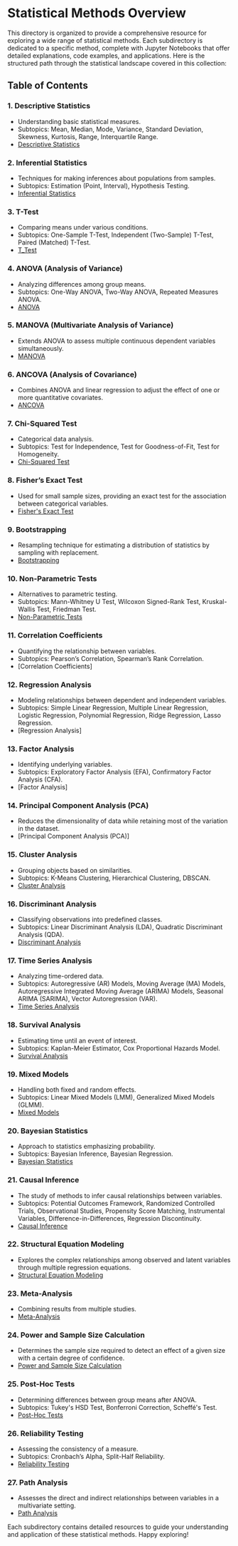 # Statistical Methods Overview

This directory is organized to provide a comprehensive resource for exploring a wide range of statistical methods. Each subdirectory is dedicated to a specific method, complete with Jupyter Notebooks that offer detailed explanations, code examples, and applications. Here is the structured path through the statistical landscape covered in this collection:

## Table of Contents

### 1. **Descriptive Statistics**
   - Understanding basic statistical measures.
   - Subtopics: Mean, Median, Mode, Variance, Standard Deviation, Skewness, Kurtosis, Range, Interquartile Range.
   - [Descriptive Statistics](./descriptive_statistics/descriptive_statistics.ipynb)

### 2. **Inferential Statistics**
   - Techniques for making inferences about populations from samples.
   - Subtopics: Estimation (Point, Interval), Hypothesis Testing.
   - [Inferential Statistics](./inferential_statistics/inferential_statistics.ipynb)

### 3. **T-Test**
   - Comparing means under various conditions.
   - Subtopics: One-Sample T-Test, Independent (Two-Sample) T-Test, Paired (Matched) T-Test.
   - [T_Test](./t_test/t_test.ipynb)

### 4. **ANOVA (Analysis of Variance)**
   - Analyzing differences among group means.
   - Subtopics: One-Way ANOVA, Two-Way ANOVA, Repeated Measures ANOVA.
   - [ANOVA](./anova_analysis_of_variance/anova_analysis_of_variance.ipynb)

### 5. **MANOVA (Multivariate Analysis of Variance)**
   - Extends ANOVA to assess multiple continuous dependent variables simultaneously.
   - [MANOVA](./manova_multivariate_analysis_of_variance/manova_multivariate_analysis_of_variance.ipynb)

### 6. **ANCOVA (Analysis of Covariance)**
   - Combines ANOVA and linear regression to adjust the effect of one or more quantitative covariates.
   - [ANCOVA](./ancova_analysis_of_covariance/ancova_analysis_of_covariance.ipynb)

### 7. **Chi-Squared Test**
   - Categorical data analysis.
   - Subtopics: Test for Independence, Test for Goodness-of-Fit, Test for Homogeneity.
   - [Chi-Squared Test](./chi_squared_test/chi_squared_test.ipynb)

### 8. **Fisher’s Exact Test**
   - Used for small sample sizes, providing an exact test for the association between categorical variables.
   - [Fisher's Exact Test](./fishers_exact_test/fishers_exact_test.ipynb)

### 9. **Bootstrapping**
   - Resampling technique for estimating a distribution of statistics by sampling with replacement.
   - [Bootstrapping](./bootstrapping/bootstrapping.ipynb)

### 10. **Non-Parametric Tests**
   - Alternatives to parametric testing.
   - Subtopics: Mann-Whitney U Test, Wilcoxon Signed-Rank Test, Kruskal-Wallis Test, Friedman Test.
   - [Non-Parametric Tests](./non_parametric_tests/non_parametric_tests.ipynb)

### 11. **Correlation Coefficients**
   - Quantifying the relationship between variables.
   - Subtopics: Pearson’s Correlation, Spearman’s Rank Correlation.
   - [Correlation Coefficients]

### 12. **Regression Analysis**
   - Modeling relationships between dependent and independent variables.
   - Subtopics: Simple Linear Regression, Multiple Linear Regression, Logistic Regression, Polynomial Regression, Ridge Regression, Lasso Regression.
   - [Regression Analysis]

### 13. **Factor Analysis**
   - Identifying underlying variables.
   - Subtopics: Exploratory Factor Analysis (EFA), Confirmatory Factor Analysis (CFA).
   - [Factor Analysis]

### 14. **Principal Component Analysis (PCA)**
   - Reduces the dimensionality of data while retaining most of the variation in the dataset.
   - [Principal Component Analysis (PCA)]

### 15. **Cluster Analysis**
   - Grouping objects based on similarities.
   - Subtopics: K-Means Clustering, Hierarchical Clustering, DBSCAN.
   - [Cluster Analysis]()

### 16. **Discriminant Analysis**
   - Classifying observations into predefined classes.
   - Subtopics: Linear Discriminant Analysis (LDA), Quadratic Discriminant Analysis (QDA).
   - [Discriminant Analysis]()

### 17. **Time Series Analysis**
   - Analyzing time-ordered data.
   - Subtopics: Autoregressive (AR) Models, Moving Average (MA) Models, Autoregressive Integrated Moving Average (ARIMA) Models, Seasonal ARIMA (SARIMA), Vector Autoregression (VAR).
   - [Time Series Analysis]()

### 18. **Survival Analysis**
   - Estimating time until an event of interest.
   - Subtopics: Kaplan-Meier Estimator, Cox Proportional Hazards Model.
   - [Survival Analysis]()

### 19. **Mixed Models**
   - Handling both fixed and random effects.
   - Subtopics: Linear Mixed Models (LMM), Generalized Mixed Models (GLMM).
   - [Mixed Models]()

### 20. **Bayesian Statistics**
   - Approach to statistics emphasizing probability.
   - Subtopics: Bayesian Inference, Bayesian Regression.
   - [Bayesian Statistics]()

### 21. **Causal Inference**
   - The study of methods to infer causal relationships between variables.
   - Subtopics: Potential Outcomes Framework, Randomized Controlled Trials, Observational Studies, Propensity Score Matching, Instrumental Variables, Difference-in-Differences, Regression Discontinuity.
   - [Causal Inference]()

### 22. **Structural Equation Modeling**
   - Explores the complex relationships among observed and latent variables through multiple regression equations.
   - [Structural Equation Modeling]()

### 23. **Meta-Analysis**
   - Combining results from multiple studies.
   - [Meta-Analysis]()

### 24. **Power and Sample Size Calculation**
   - Determines the sample size required to detect an effect of a given size with a certain degree of confidence.
   - [Power and Sample Size Calculation]()

### 25. **Post-Hoc Tests**
   - Determining differences between group means after ANOVA.
   - Subtopics: Tukey's HSD Test, Bonferroni Correction, Scheffé's Test.
   - [Post-Hoc Tests]()

### 26. **Reliability Testing**
   - Assessing the consistency of a measure.
   - Subtopics: Cronbach’s Alpha, Split-Half Reliability.
   - [Reliability Testing]()

### 27. **Path Analysis**
   - Assesses the direct and indirect relationships between variables in a multivariate setting.
   - [Path Analysis]()

Each subdirectory contains detailed resources to guide your understanding and application of these statistical methods. Happy exploring!
